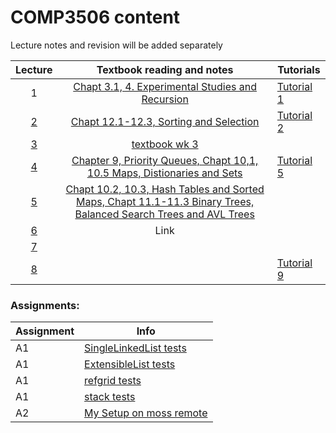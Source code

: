 # COMP3506 content

Lecture notes and revision will be added separately

| Lecture | Textbook reading and notes | Tutorials |
| :-----: | :----: | --------|
|   1     | [Chapt 3.1, 4. Experimental Studies and Recursion](textbook_wk1.html) |  [Tutorial 1](tutorial1.html)       |
|    [2](lecture2.html)    | [Chapt 12.1-12.3, Sorting and Selection](textbook_wk2.html) | [Tutorial 2](tutorial2.html)        |
|    [3](lecture3.html)    | [textbook wk 3](textbook_wk3.html) |         |
|    [4](lecture4.html)    | [Chapter 9, Priority Queues, Chapt 10,1, 10.5 Maps, Distionaries and Sets]() |  [Tutorial 5](tutorial5.html)       |
|    [5](lecture5.html)    | [Chapt 10.2, 10.3, Hash Tables and Sorted Maps, Chapt 11.1-11.3 Binary Trees, Balanced Search Trees and AVL Trees]() |         |
|    [6](lecture6.html)    | Link |         |
| [7](lecture7.html) | | |
| [8](lecture8.html) | | [Tutorial 9](tutorial9.html)

### Assignments:

|Assignment | Info |
| --- | ---
| A1 | [SingleLinkedList tests](../tests/test_ll.py)
| A1 | [ExtensibleList tests](../tests/test_el.py)
| A1 | [refgrid tests](../tests/test_refgrid.py)
| A1 | [stack tests](../tests/test_stack.py)
| A2 | [My Setup on moss remote](mosssetup.html)